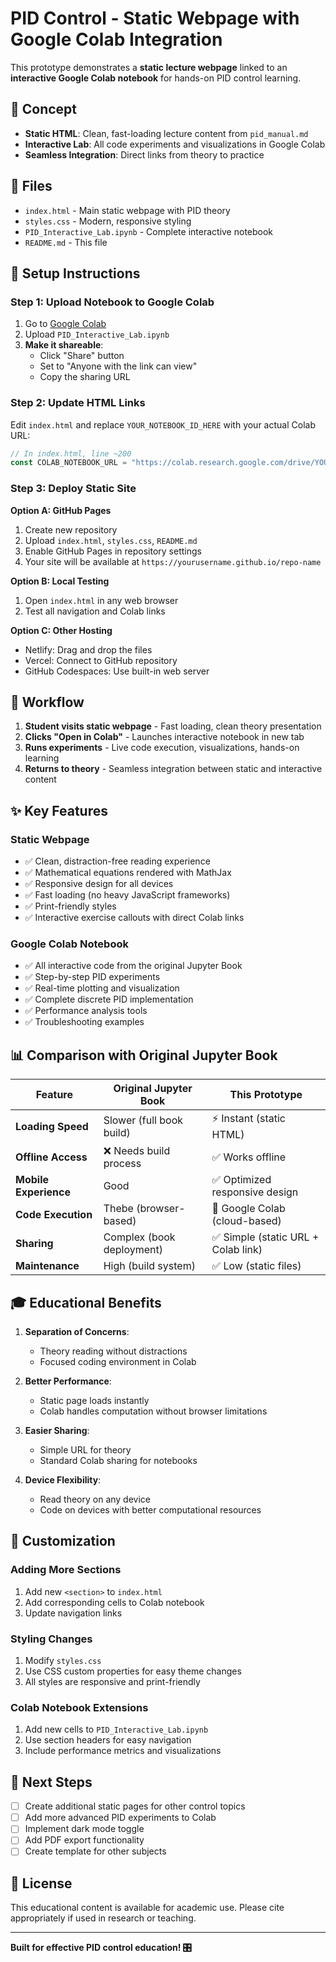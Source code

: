 # PID Control - Static Webpage with Google Colab Integration

This prototype demonstrates a **static lecture webpage** linked to an **interactive Google Colab notebook** for hands-on PID control learning.

## 🎯 Concept

- **Static HTML**: Clean, fast-loading lecture content from `pid_manual.md`
- **Interactive Lab**: All code experiments and visualizations in Google Colab
- **Seamless Integration**: Direct links from theory to practice

## 📁 Files

- `index.html` - Main static webpage with PID theory
- `styles.css` - Modern, responsive styling
- `PID_Interactive_Lab.ipynb` - Complete interactive notebook
- `README.md` - This file

## 🚀 Setup Instructions

### Step 1: Upload Notebook to Google Colab

1. Go to [Google Colab](https://colab.research.google.com/)
2. Upload `PID_Interactive_Lab.ipynb`
3. **Make it shareable**:
   - Click "Share" button
   - Set to "Anyone with the link can view"
   - Copy the sharing URL

### Step 2: Update HTML Links

Edit `index.html` and replace `YOUR_NOTEBOOK_ID_HERE` with your actual Colab URL:

```javascript
// In index.html, line ~200
const COLAB_NOTEBOOK_URL = "https://colab.research.google.com/drive/YOUR_ACTUAL_NOTEBOOK_ID";
```

### Step 3: Deploy Static Site

**Option A: GitHub Pages**
1. Create new repository
2. Upload `index.html`, `styles.css`, `README.md`
3. Enable GitHub Pages in repository settings
4. Your site will be available at `https://yourusername.github.io/repo-name`

**Option B: Local Testing**
1. Open `index.html` in any web browser
2. Test all navigation and Colab links

**Option C: Other Hosting**
- Netlify: Drag and drop the files
- Vercel: Connect to GitHub repository
- GitHub Codespaces: Use built-in web server

## 🔗 Workflow

1. **Student visits static webpage** - Fast loading, clean theory presentation
2. **Clicks "Open in Colab"** - Launches interactive notebook in new tab
3. **Runs experiments** - Live code execution, visualizations, hands-on learning
4. **Returns to theory** - Seamless integration between static and interactive content

## ✨ Key Features

### Static Webpage
- ✅ Clean, distraction-free reading experience
- ✅ Mathematical equations rendered with MathJax
- ✅ Responsive design for all devices
- ✅ Fast loading (no heavy JavaScript frameworks)
- ✅ Print-friendly styles
- ✅ Interactive exercise callouts with direct Colab links

### Google Colab Notebook
- ✅ All interactive code from the original Jupyter Book
- ✅ Step-by-step PID experiments
- ✅ Real-time plotting and visualization
- ✅ Complete discrete PID implementation
- ✅ Performance analysis tools
- ✅ Troubleshooting examples

## 📊 Comparison with Original Jupyter Book

| Feature | Original Jupyter Book | This Prototype |
|---------|----------------------|----------------|
| **Loading Speed** | Slower (full book build) | ⚡ Instant (static HTML) |
| **Offline Access** | ❌ Needs build process | ✅ Works offline |
| **Mobile Experience** | Good | ✅ Optimized responsive design |
| **Code Execution** | Thebe (browser-based) | 🚀 Google Colab (cloud-based) |
| **Sharing** | Complex (book deployment) | ✅ Simple (static URL + Colab link) |
| **Maintenance** | High (build system) | ✅ Low (static files) |

## 🎓 Educational Benefits

1. **Separation of Concerns**:
   - Theory reading without distractions
   - Focused coding environment in Colab

2. **Better Performance**:
   - Static page loads instantly
   - Colab handles computation without browser limitations

3. **Easier Sharing**:
   - Simple URL for theory
   - Standard Colab sharing for notebooks

4. **Device Flexibility**:
   - Read theory on any device
   - Code on devices with better computational resources

## 🔧 Customization

### Adding More Sections
1. Add new `<section>` to `index.html`
2. Add corresponding cells to Colab notebook
3. Update navigation links

### Styling Changes
1. Modify `styles.css`
2. Use CSS custom properties for easy theme changes
3. All styles are responsive and print-friendly

### Colab Notebook Extensions
1. Add new cells to `PID_Interactive_Lab.ipynb`
2. Use section headers for easy navigation
3. Include performance metrics and visualizations

## 🌟 Next Steps

- [ ] Create additional static pages for other control topics
- [ ] Add more advanced PID experiments to Colab
- [ ] Implement dark mode toggle
- [ ] Add PDF export functionality
- [ ] Create template for other subjects

## 📝 License

This educational content is available for academic use. Please cite appropriately if used in research or teaching.

---

**Built for effective PID control education! 🎛️**